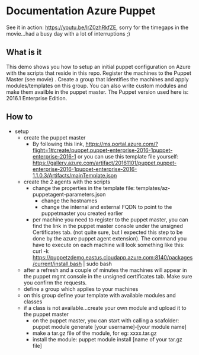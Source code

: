 # Documentation Azure Puppet

See it in action: https://youtu.be/IrZ0zhRkfZE,  sorry for the timegaps in the movie...had a busy day with a lot of interruptions ;)

## What is it

This demo shows you how to setup an initial puppet configuration on Azure with the scripts that reside in this repo.
Register the machines to the Puppet Master (see movie) . Create a group that identifies the machines and apply modules/templates on this group.
You can also write custom modules and make them availble in the puppet master.
The Puppet version used here is: 2016.1  Enterprise Edition.

## How to

* setup
  * create the puppet master
    * By following this link, https://ms.portal.azure.com/?flight=1#create/puppet.puppet-enterprise-2016-1puppet-enterprise-2016-1 or you can use this template file yourself: https://gallery.azure.com/artifact/20161101/puppet.puppet-enterprise-2016-1puppet-enterprise-2016-1.1.0.3/Artifacts/mainTemplate.json
  * create the 2 agents with the scripts
    * change the properties in the template file: templates/az-puppetagent-parameters.json
      * change the hostnames
      * change the internal and external FQDN to point to the puppetmaster you created earlier
    * per machine you need to register to the puppet master, you can find the link in the puppet master console under the unsigned Certificates tab. (not quite sure, but I expected this step to be done by the azure puppet agent extension). The command you have to execute on each machine will look something like this: curl -k https://puppetzdemo.eastus.cloudapp.azure.com:8140/packages/current/install.bash | sudo bash
  * after a refresh and a couple of minutes the machines will appear in the puppet mgmt console in the unsigned certificates tab. Make sure you confirm the requests.
  * define a group which applies to your machines
  * on this group define your template with available modules and classes 
  * if a class is not available...create your own module and upload it to the puppet master
    * on the puppet master, you can start with calling a scafolder: puppet module generate [your username]-[your module name]
    * make a tar.gz file of the module, for eg: xxxx.tar.gz
    * install the module: puppet module install [name of your tar.gz file]
